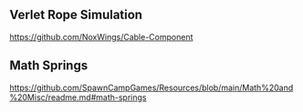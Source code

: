 ## Verlet Rope Simulation
https://github.com/NoxWings/Cable-Component

## Math Springs
https://github.com/SpawnCampGames/Resources/blob/main/Math%20and%20Misc/readme.md#math-springs
